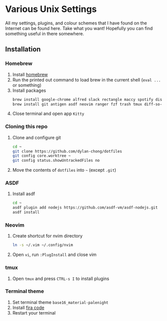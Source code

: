# Various Unix Settings

All my settings, plugins, and colour schemes that I have found on the Internet
can be found here. Take what you want! Hopefully you can find something useful
in there somewhere.

## Installation

### Homebrew

1. Install [homebrew](https://brew.sh)
1. Run the printed out command to load brew in the current shell (`eval ...` or
   something)
1. Install packages
    ```bash
    brew install google-chrome alfred slack rectangle maccy spotify discord
    brew install git antigen asdf neovim ranger fzf trash tmux diff-so-fancy reattach-to-user-namespace bat ripgrep
    ```
1. Close terminal and open app `Kitty`

### Cloning this repo

1. Clone and configure git
    ```bash
    cd ~
    git clone https://github.com/dylan-chong/dotfiles
    git config core.worktree ~
    git config status.showUntrackedFiles no
    ```
1. Move the contents of `dotfiles` into `~` (except `.git`)

### ASDF

1. Install asdf
    ```bash
    cd ~
    asdf plugin add nodejs https://github.com/asdf-vm/asdf-nodejs.git
    asdf install
    ```

### Neovim

1. Create shortcut for nvim directory
    ```bash
    ln -s ~/.vim ~/.config/nvim
    ```
1. Open `vi`, run `:PlugInstall` and close vim

### tmux

1. Open `tmux` and press `CTRL-s I` to install plugins

### Terminal theme

1. Set terminal theme `base16_material-palenight`
1. Install [fira code](https://github.com/tonsky/FiraCode/wiki/Installing)
1. Restart your terminal
